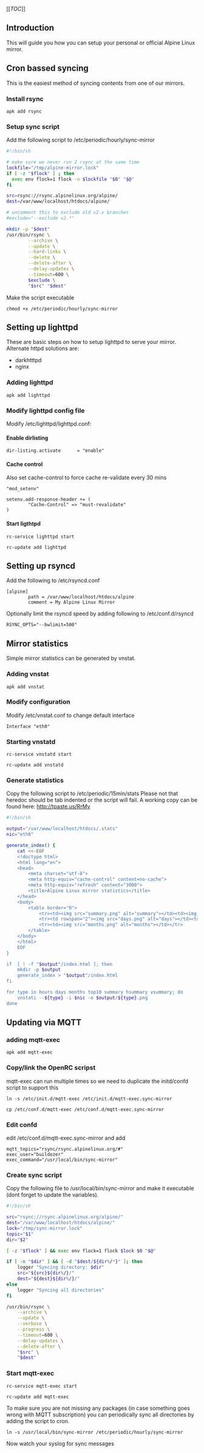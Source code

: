 [[_TOC_]]

## Introduction

This will guide you how you can setup your personal or official Alpine Linux mirror.

## Cron bassed syncing

This is the easiest method of syncing contents from one of our mirrors.

### Install rsync

`apk add rsync`

### Setup sync script

Add the following script to  /etc/periodic/hourly/sync-mirror

```sh
#!/bin/sh

# make sure we never run 2 rsync at the same time
lockfile="/tmp/alpine-mirror.lock"
if [ -z "$flock" ] ; then
  exec env flock=1 flock -n $lockfile "$0" "$@"
fi

src=rsync://rsync.alpinelinux.org/alpine/ 
dest=/var/www/localhost/htdocs/alpine/

# uncomment this to exclude old v2.x branches
#exclude="--exclude v2.*"

mkdir -p "$dest"
/usr/bin/rsync \
        --archive \
        --update \
        --hard-links \
        --delete \
        --delete-after \
        --delay-updates \
        --timeout=600 \
        $exclude \
        "$src" "$dest"
```

Make the script executable

`chmod +x /etc/periodic/hourly/sync-mirror`

## Setting up lighttpd

These are basic steps on how to setup lighttpd to serve your mirror.
Alternate httpd solutions are:

* darkhtttpd
* nginx

### Adding lighttpd

`apk add lighttpd`

### Modify lighttpd config file

Modify /etc/lighttpd/lighttpd.conf:

#### Enable dirlisting

```
dir-listing.activate      = "enable"
```

#### Cache control

Also set cache-control to force cache re-validate every 30 mins

```
"mod_setenv"
```

```
setenv.add-response-header += (           
        "Cache-Control" => "must-revalidate"
)
```

#### Start ligthtpd

`rc-service lighttpd start`

`rc-update add lighttpd`

## Setting up rsyncd

Add the following to /etc/rsyncd.conf

```
[alpine]
        path = /var/www/localhost/htdocs/alpine
        comment = My Alpine Linux Mirror
```

Optionally limit the rsyncd speed by adding following to /etc/conf.d/rsyncd

```
RSYNC_OPTS="--bwlimit=500"
```

## Mirror statistics

Simple mirror statistics can be generated by vnstat.

### Adding vnstat

`apk add vnstat`

### Modify configuration

Modify /etc/vnstat.conf to change default interface

```
Interface "eth0"
```

### Starting vnstatd

`rc-service vnstatd start`

`rc-update add vnstatd`

### Generate statistics

Copy the following script to /etc/periodic/15min/stats
Please not that heredoc should be tab indented or the script will fail. A working copy can be found here: http://tpaste.us/RrMv

```sh
#!/bin/sh

output="/var/www/localhost/htdocs/.stats"
nic="eth0"

generate_index() {
    cat <<-EOF
    <!doctype html>
    <html lang="en">
    <head>
        <meta charset="utf-8">
        <meta http-equiv="cache-control" content=no-cache">
        <meta http-equiv="refresh" content="3000">
        <title>Alpine Linux mirror statistics</title>
    </head>
    <body>
        <table border="0">
            <tr><td><img src="summary.png" alt="summary"></td><td><img src="hours.png" alt="hours"></td></tr>
            <tr><td rowspan="2"><img src="days.png" alt="days"></td><td><img src="top10.png" alt="top10"></td></tr>
            <tr><td><img src="months.png" alt="months"></td></tr>
        </table>
    </body>
    </html>
    EOF
}

if  [ ! -f "$output"/index.html ]; then
    mkdir -p $output
    generate_index > "$output"/index.html
fi

for type in hours days months top10 summary hsummary vsummary; do
    vnstati --${type} -i $nic -o $output/${type}.png
done
```

## Updating via MQTT

### adding mqtt-exec

`apk add mqtt-exec`

### Copy/link the OpenRC scripst

mqtt-exec can run multiple times so we need to duplicate the initd/confd script to support this

`ln -s /etc/init.d/mqtt-exec /etc/init.d/mqtt-exec.sync-mirror`

`cp /etc/conf.d/mqtt-exec /etc/conf.d/mqtt-exec.sync-mirror`

### Edit confd

edit /etc/conf.d/mqtt-exec.sync-mirror and add

```
mqtt_topics="rsync/rsync.alpinelinux.org/#"
exec_user="buildozer"
exec_command="/usr/local/bin/sync-mirror"
```

### Create sync script

Copy the following file to /usr/local/bin/sync-mirror and make it executable (dont forget to update the variables).

```sh
#!/bin/sh

src="rsync://rsync.alpinelinux.org/alpine/"
dest="/var/www/localhost/htdocs/alpine/"
lock="/tmp/sync-mirror.lock"
topic="$1"
dir="$2"

[ -z "$flock" ] && exec env flock=1 flock $lock $0 "$@"

if [ -n "$dir" ] && [ -d "$dest/${dir%/*}" ]; then
    logger "Syncing directory: $dir"
    src="${src}${dir%/}/"
    dest="${dest}${dir%/}/"
else
    logger "Syncing all directories"
fi

/usr/bin/rsync \
    --archive \
    --update \
    --verbose \
    --progress \
    --timeout=600 \
    --delay-updates \
    --delete-after \
    "$src" \
    "$dest"
```

### Start mqtt-exec

`rc-service mqtt-exec start`

`rc-update add mqtt-exec`

To make sure you are not missing any packages (in case something goes wrong with MQTT subscription) you can periodically sync all directories by adding the script to cron.

`ln -s /usr/local/bin/sync-mirror /etc/periodic/hourly/sync-mirror`

Now watch your syslog for sync messages

